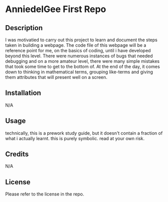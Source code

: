# AnniedelGee First Repo

## Description 

I was motivatied to carry out this project to learn and document the steps taken in building a webpage. The code file of this webpage will be a reference point for me, on the basics of coding, until i have developed beyond this level. 
There were numerous instances of bugs that needed debugging and on a more amateur level, there were many simple mistakes that took some time to get to the bottom of. 
At the end of the day, it comes down to thinking in mathematical terms, grouping like-terms and giving them attributes that will present well on a screen. 

## Installation

N/A

## Usage

technically, this is a prework study guide, but it doesn't contain a fraction of what i actually learnt. this is purely symbolic. read at your own risk. 

## Credits

N/A

## License

Please refer to the license in the repo.
